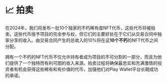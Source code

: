# 📈 拍卖

在2024年，我们将发布一批10个独家的不朽稀有度NFT代币，这些代币将被拍卖。这些代币授予项目的完全参与权，但它们的主要好处在于它们从交易合同中独家分享的收入。由交易合同产生的总收入的10%将在这**10个不朽**的NFT代币之间分配。

拥有一个不朽的NFT代币不仅允许持有者成为项目的不可分割的一部分，而且为他们提供了一个独特而有利可图的收入来源。拍卖过程将确保最忠实和充满激情的投资者有机会获得这些稀有和有价值的代币，加强他们对Play Wallet平台长期成功的承诺。
